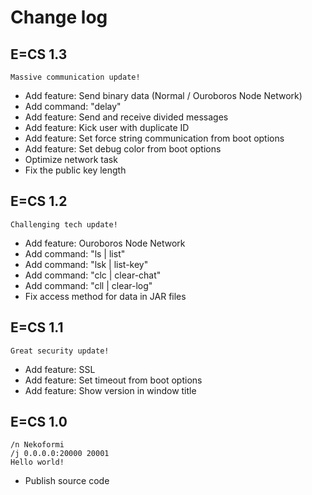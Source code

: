 # Change log

## E=CS 1.3

```
Massive communication update!
```

- Add feature: Send binary data (Normal / Ouroboros Node Network)
- Add command: "delay"
- Add feature: Send and receive divided messages
- Add feature: Kick user with duplicate ID
- Add feature: Set force string communication from boot options
- Add feature: Set debug color from boot options
- Optimize network task
- Fix the public key length

## E=CS 1.2

```
Challenging tech update!
```

- Add feature: Ouroboros Node Network
- Add command: "ls | list"
- Add command: "lsk | list-key"
- Add command: "clc | clear-chat"
- Add command: "cll | clear-log"
- Fix access method for data in JAR files

## E=CS 1.1

```
Great security update!
```

- Add feature: SSL
- Add feature: Set timeout from boot options
- Add feature: Show version in window title

## E=CS 1.0

```
/n Nekoformi
/j 0.0.0.0:20000 20001
Hello world!
```

- Publish source code
